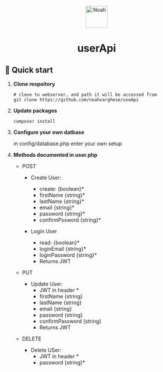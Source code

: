 <p align="center">
  <a href="https://www.gatsbyjs.org">
    <img alt="Noah" src="https://noahvarghese.me/favicon.ico" width="60" />
  </a>
</p>
<h1 align="center">
  userApi
</h1>

## 🚀 Quick start

1.  **Clone respoitory**

    ```shell
    # clone to webserver, and path it will be accessed from
    git clone https://github.com/noahvarghese/useApi
    ```
  
1.  **Update packages**

    ```shell
    composer install
    ```
 
1.  **Configure your own datbase**

    in config/database.php
    enter your own setup
 
1.  **Methods documented in user.php**

    - POST

      - Create User:
        - create: {boolean}*
        - firstName {string}*
        - lastName {string}*
        - email {string}*
        - password {string}*
        - confirmPssword {string}*

      - Login User
        - read: {boolean}*
        - loginEmail {string}*
        - loginPassword {string}*
        - Returns JWT 

    - PUT
      - Update User:
        - JWT in header *
        - firstName {string}
        - lastName {string}
        - email {string}
        - password {string}
        - confirmPassword {string}
        - Returns JWT
    - DELETE
      - Delete USer:
        - JWT in header *
        - password {string}*
